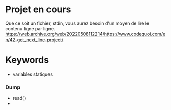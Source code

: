 # Projet en cours 
Que ce soit un fichier, stdin, vous aurez besoin d'un moyen de lire le contenu ligne par ligne. 
https://web.archive.org/web/20220508112214/https://www.codequoi.com/en/42-get_next_line-project/ 

# Keywords
- variables statiques

### Dump
- read()
- 
